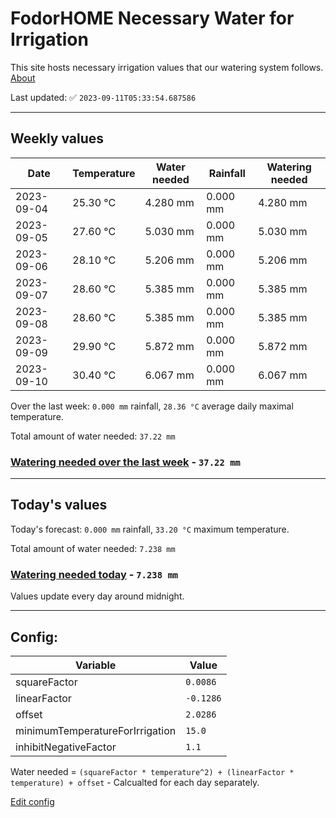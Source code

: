 # FodorHOME Necessary Water for Irrigation

This site hosts necessary irrigation values that our watering system follows. [About](https://github.com/redyau/irrigation)

Last updated: ✅ `2023-09-11T05:33:54.687586`

---

## Weekly values

| Date | Temperature | Water needed | Rainfall | Watering needed |
|-----|-----|-----|-----|-----|
| 2023-09-04 | 25.30 °C | 4.280 mm | 0.000 mm | 4.280 mm |
| 2023-09-05 | 27.60 °C | 5.030 mm | 0.000 mm | 5.030 mm |
| 2023-09-06 | 28.10 °C | 5.206 mm | 0.000 mm | 5.206 mm |
| 2023-09-07 | 28.60 °C | 5.385 mm | 0.000 mm | 5.385 mm |
| 2023-09-08 | 28.60 °C | 5.385 mm | 0.000 mm | 5.385 mm |
| 2023-09-09 | 29.90 °C | 5.872 mm | 0.000 mm | 5.872 mm |
| 2023-09-10 | 30.40 °C | 6.067 mm | 0.000 mm | 6.067 mm |


Over the last week: `0.000 mm` rainfall, `28.36 °C` average daily maximal temperature.

Total amount of water needed: `37.22 mm`

### [Watering needed over the last week](lastweek.txt) - `37.22 mm`

---

## Today's values

Today's forecast: `0.000 mm` rainfall, `33.20 °C` maximum temperature.

Total amount of water needed: `7.238 mm`

### [Watering needed today](today.txt) - `7.238 mm`

Values update every day around midnight.

---

## Config:

| Variable | Value |
|-----|-----|
| squareFactor | `0.0086` |
| linearFactor | `-0.1286` |
| offset | `2.0286` |
| minimumTemperatureForIrrigation | `15.0` |
| inhibitNegativeFactor | `1.1` |

Water needed = `(squareFactor * temperature^2) + (linearFactor * temperature) + offset` - Calcualted for each day separately.

[Edit config](https://github.com/RedyAu/irrigation/edit/main/config.json)
